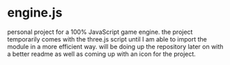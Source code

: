 # engine.js
personal project for a 100% JavaScript game engine.
the project temporarily comes with the three.js script until I am able to import the module in a more efficient way.
will be doing up the repository later on with a better readme as well as coming up with an icon for the project.
